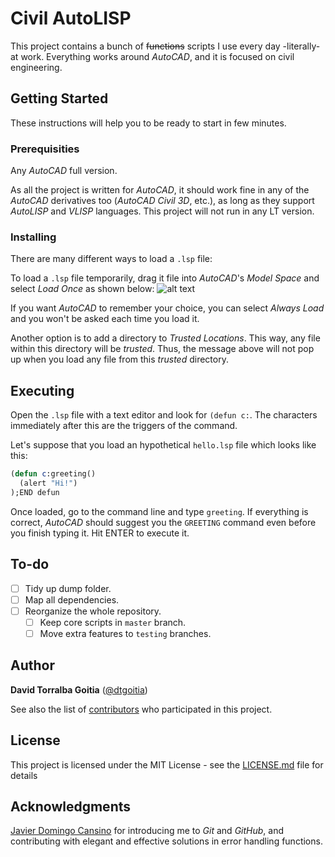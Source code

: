 # Civil AutoLISP

This project contains a bunch of ~~functions~~ scripts I use every day -literally- at work. Everything works around *AutoCAD*, and it is focused on civil engineering.

## Getting Started

These instructions will help you to be ready to start in few minutes.

### Prerequisities

Any *AutoCAD* full version.

As all the project is written for *AutoCAD*, it should work fine in any of the *AutoCAD* derivatives too (*AutoCAD Civil 3D*, etc.), as long as they support *AutoLISP* and *VLISP* languages. This project will not run in any LT version.

### Installing

There are many different ways to load a `.lsp` file:

To load a `.lsp` file temporarily, drag it file into *AutoCAD*'s *Model Space* and select *Load Once* as shown below:
![alt text](https://github.com/dtgoitia/civil-autolisp/blob/master/README/load_lsp_file.gif "Load LISP file. Clic and drag")

If you want *AutoCAD* to remember your choice, you can select *Always Load* and you won't be asked each time you load it.

Another option is to add a directory to *Trusted Locations*. This way, any file within this directory will be *trusted*. Thus, the message above will not pop up when you load any file from this *trusted* directory.

## Executing

Open the `.lsp` file with a text editor and look for `(defun c:`. The characters immediately after this are the triggers of the command.

Let's suppose that you load an hypothetical `hello.lsp` file which looks like this:
```lisp
(defun c:greeting()
  (alert "Hi!")
);END defun
```
Once loaded, go to the command line and type `greeting`. If everything is correct, *AutoCAD* should suggest you the `GREETING` command even before you finish typing it. Hit ENTER to execute it.

## To-do

- [ ] Tidy up dump folder.
- [ ] Map all dependencies.
- [ ] Reorganize the whole repository.
  - [ ] Keep core scripts in `master` branch.
  - [ ] Move extra features to `testing` branches.

## Author

**David Torralba Goitia** ([@dtgoitia](https://github.com/dtgoitia))

See also the list of [contributors](https://github.com/dtgoitia/civil-autolisp/graphs/contributors) who participated in this project.

## License

This project is licensed under the MIT License - see the [LICENSE.md](https://github.com/dtgoitia/civil-autolisp/blob/master/LICENSE.md) file for details

## Acknowledgments

[Javier Domingo Cansino](https://github.com/txomon/) for introducing me to *Git* and *GitHub*, and contributing with elegant and effective solutions in error handling functions.
